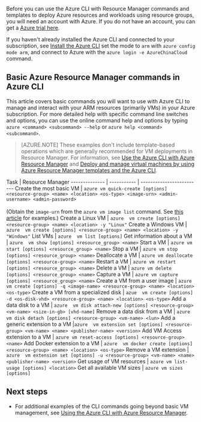 Before you can use the Azure CLI with Resource Manager commands and templates to deploy Azure resources and workloads using resource groups, you will need an account with Azure. If you do not have an account, you can get a [Azure trial here](/pricing/1rmb-trial/).

If you haven't already installed the Azure CLI and connected to your subscription, see [Install the Azure CLI](/documentation/articles/xplat-cli-install/) set the mode to `arm` with `azure config mode arm`, and connect to Azure with the `azure login -e AzureChinaCloud` command.

## Basic Azure Resource Manager commands in Azure CLI

This article covers basic commands you will want to use with Azure CLI to manage and interact with your ARM resources (primarily VMs) in your Azure subscription.  For more detailed help with specific command line switches and options, you can use the online command help and options by typing `azure <command> <subcommand> --help` or `azure help <command> <subcommand>`.

> [AZURE.NOTE] These examples don't include template-based operations which are generally recommended for VM deployments in Resource Manager. For information, see [Use the Azure CLI with Azure Resource Manager](/documentation/articles/xplat-cli-azure-resource-manager/) and [Deploy and manage virtual machines by using Azure Resource Manager templates and the Azure CLI](/documentation/articles/virtual-machines-linux-cli-deploy-templates/).

Task | Resource Manager
-------------- | ----------- | -------------------------
Create the most basic VM | `azure vm quick-create [options] <resource-group> <name> <location> <os-type> <image-urn> <admin-username> <admin-password>`<br/><br/>(Obtain the `image-urn` from the `azure vm image list` command. See [this article](/documentation/articles/virtual-machines-linux-cli-ps-findimage/) for examples.)
Create a Linux VM | `azure  vm create [options] <resource-group> <name> <location> -y "Linux"`
Create a Windows VM | `azure  vm create [options] <resource-group> <name> <location> -y "Windows"`
List VMs | `azure  vm list [options]`
Get information about a VM | `azure  vm show [options] <resource_group> <name>`
Start a VM | `azure vm start [options] <resource_group> <name>`
Stop a VM | `azure vm stop [options] <resource_group> <name>`
Deallocate a VM | `azure vm deallocate [options] <resource-group> <name>`
Restart a VM | `azure vm restart [options] <resource_group> <name>`
Delete a VM | `azure vm delete [options] <resource_group> <name>`
Capture a VM | `azure vm capture [options] <resource_group> <name>`
Create a VM from a user image | `azure  vm create [options] -q <image-name> <resource-group> <name> <location> <os-type>`
Create a VM from a specialized disk | `azue  vm create [options] -d <os-disk-vhd> <resource-group> <name> <location> <os-type>`
Add a data disk to a VM | `azure  vm disk attach-new [options] <resource-group> <vm-name> <size-in-gb> [vhd-name]`
Remove a data disk from a VM | `azure  vm disk detach [options] <resource-group> <vm-name> <lun>`
Add a generic extension to a VM |`azure  vm extension set [options] <resource-group> <vm-name> <name> <publisher-name> <version>`
Add VM Access extension to a VM | `azure vm reset-access [options] <resource-group> <name>`
Add Docker extension to a VM | `azure  vm docker create [options] <resource-group> <name> <location> <os-type>`
Remove a VM extension | `azure  vm extension set [options] -u <resource-group> <vm-name> <name> <publisher-name> <version>`
Get usage of VM resources | `azure vm list-usage [options] <location>`
Get all available VM sizes | `azure vm sizes [options]`


## Next steps

* For additional examples of the CLI commands going beyond basic VM management, see [Using the Azure CLI with Azure Resource Manager](/documentation/articles/azure-cli-arm-commands/).
